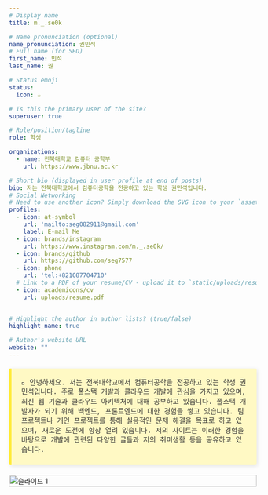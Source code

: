 ```yaml
---
# Display name
title: m._.se0k

# Name pronunciation (optional)
name_pronunciation: 권민석
# Full name (for SEO)
first_name: 민석
last_name: 권

# Status emoji
status:
  icon: ☕️

# Is this the primary user of the site?
superuser: true

# Role/position/tagline
role: 학생

organizations:
  - name: 전북대학교 컴퓨터 공학부
    url: https://www.jbnu.ac.kr

# Short bio (displayed in user profile at end of posts)
bio: 저는 전북대학교에서 컴퓨터공학을 전공하고 있는 학생 권민석입니다.
# Social Networking
# Need to use another icon? Simply download the SVG icon to your `assets/media/icons/` folder.
profiles:
  - icon: at-symbol
    url: 'mailto:seg082911@gmail.com'
    label: E-mail Me
  - icon: brands/instagram
    url: https://www.instagram.com/m._.se0k/
  - icon: brands/github
    url: https://github.com/seg7577
  - icon: phone
    url: 'tel:+821087704710'
  # Link to a PDF of your resume/CV - upload it to `static/uploads/resume.pdf`
  - icon: academicons/cv
    url: uploads/resume.pdf
    

# Highlight the author in author lists? (true/false)
highlight_name: true

# Author's website URL
website: ""
---
```


<div style="background-color: #fff9c4; border-left: 5px solid #ffeb3b; padding: 20px; margin: 20px 0; border-radius: 3px; box-shadow: 2px 2px 8px rgba(0, 0, 0, 0.1); font-family: 'Courier New', Courier, monospace; color: #333; font-size: 14px; line-height: 1.4">
  📍 안녕하세요. 저는 전북대학교에서 컴퓨터공학을 전공하고 있는 학생 권민석입니다.
  주로 풀스택 개발과 클라우드 개발에 관심을 가지고 있으며, 최신 웹 기술과 클라우드 아키텍처에 대해 공부하고 있습니다. 풀스택 개발자가 되기 위해 백엔드, 프론트엔드에 대한 경험을 쌓고 있습니다. 팀 프로젝트나 개인 프로젝트를 통해 실용적인 문제 해결을 목표로 하고 있으며, 새로운 도전에 항상 열려 있습니다. 저의 사이트는 이러한 경험을 바탕으로 개발에 관련된 다양한 글들과 저의 취미생활 등을 공유하고 있습니다.
</div>

<!-- 슬라이더 추가 -->
<div class="slider">
  <div class="slides">
    <div class="slide">
      <img src="/images/slide1.jpg" alt="슬라이드 1">
    </div>
    <div class="slide">
      <img src="/images/slide2.jpg" alt="슬라이드 2">
    </div>
    <div class="slide">
      <img src="/images/slide3.jpg" alt="슬라이드 3">
    </div>
  </div>
</div>

<style>
  .slider {
    position: relative;
    width: 100%;
    max-width: 600px;
    margin: auto;
    overflow: hidden;
  }
  .slides {
    display: flex;
    transition: transform 0.5s ease-in-out;
  }
  .slide {
    min-width: 100%;
    box-sizing: border-box;
  }
  .slide img {
    width: 100%;
  }
</style>

<script>
  let currentSlide = 0;
  const slides = document.querySelector('.slides');
  const totalSlides = document.querySelectorAll('.slide').length;

  setInterval(() => {
    currentSlide = (currentSlide + 1) % totalSlides;
    slides.style.transform = `translateX(-${currentSlide * 100}%)`;
  }, 3000);
</script>